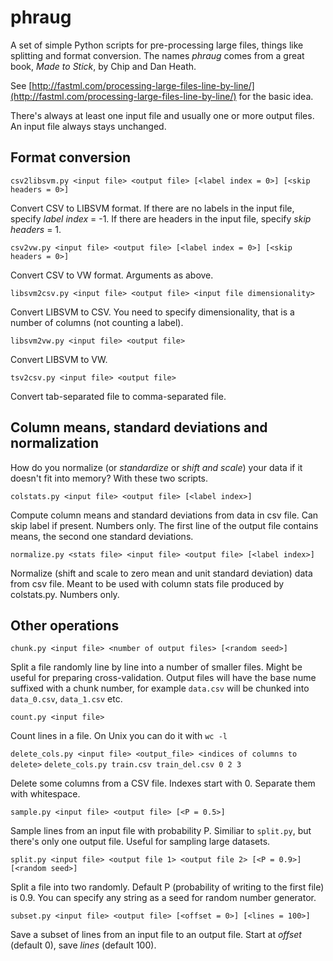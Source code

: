 phraug
======

A set of simple Python scripts for pre-processing large files, things like splitting and format conversion. The names _phraug_ comes from a great book, _Made to Stick_, by Chip and Dan Heath.

See [http://fastml.com/processing-large-files-line-by-line/](http://fastml.com/processing-large-files-line-by-line/) for the basic idea.

There's always at least one input file and usually one or more output files. An input file always stays unchanged.

Format conversion
-----------------

`csv2libsvm.py <input file> <output file> [<label index = 0>] [<skip headers = 0>]`

Convert CSV to LIBSVM format. If there are no labels in the input file, specify _label index_ = -1. If there are headers in the input file, specify _skip headers_ = 1.


`csv2vw.py <input file> <output file> [<label index = 0>] [<skip headers = 0>]`

Convert CSV to VW format. Arguments as above.


`libsvm2csv.py <input file> <output file> <input file dimensionality>`

Convert LIBSVM to CSV. You need to specify dimensionality, that is a number of columns (not counting a label).


`libsvm2vw.py <input file> <output file>`

Convert LIBSVM to VW.


`tsv2csv.py <input file> <output file>`

Convert tab-separated file to comma-separated file.


Column means, standard deviations and normalization
--------------------------------------------------

How do you normalize (or _standardize_ or _shift and scale_) your data if it doesn't fit into memory? With these two scripts. 

`colstats.py <input file> <output file> [<label index>]`

Compute column means and standard deviations from data in csv file. Can skip label if present. Numbers only. The first line of the output file contains means, the second one standard deviations.


`normalize.py <stats file> <input file> <output file> [<label index>]`

Normalize (shift and scale to zero mean and unit standard deviation) data from csv file. Meant to be used with column stats file produced by colstats.py. Numbers only.


Other operations
----------------

`chunk.py <input file> <number of output files> [<random seed>]`

Split a file randomly line by line into a number of smaller files. Might be useful for preparing cross-validation. Output files will have the base nume suffixed with a chunk number, for example `data.csv` will be chunked into `data_0.csv`, `data_1.csv` etc.

`count.py <input file>`

Count lines in a file. On Unix you can do it with `wc -l`

`delete_cols.py <input file> <output_file> <indices of columns to delete>`
`delete_cols.py train.csv train_del.csv 0 2 3`

Delete some columns from a CSV file. Indexes start with 0. Separate them with whitespace.

`sample.py <input file> <output file> [<P = 0.5>]`

Sample lines from an input file with probability P. Similiar to `split.py`, but there's only one output file. Useful for sampling large datasets.


`split.py <input file> <output file 1> <output file 2> [<P = 0.9>] [<random seed>]`

Split a file into two randomly. Default P (probability of writing to the first file) is 0.9. You can specify any string as a seed for random number generator.


`subset.py <input file> <output file> [<offset = 0>] [<lines = 100>]`

Save a subset of lines from an input file to an output file. Start at _offset_ (default 0), save _lines_ (default 100).
	
	


